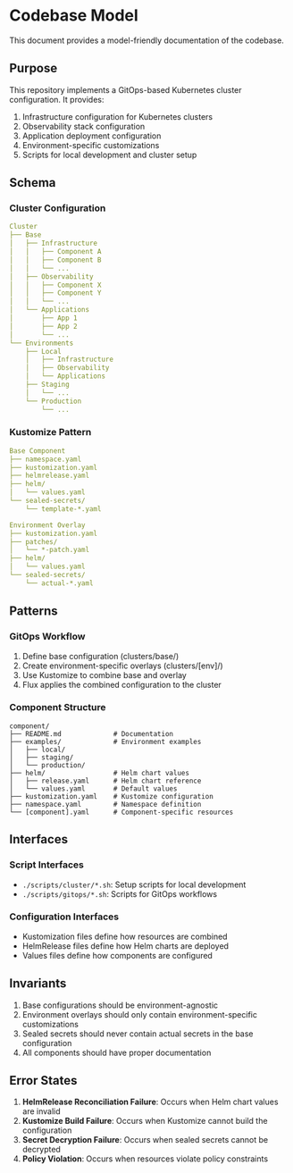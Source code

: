 # Codebase Model

This document provides a model-friendly documentation of the codebase.

## Purpose

This repository implements a GitOps-based Kubernetes cluster configuration. It provides:

1. Infrastructure configuration for Kubernetes clusters
2. Observability stack configuration
3. Application deployment configuration
4. Environment-specific customizations
5. Scripts for local development and cluster setup

## Schema

### Cluster Configuration

```yaml
Cluster
├── Base
│   ├── Infrastructure
│   │   ├── Component A
│   │   ├── Component B
│   │   └── ...
│   ├── Observability
│   │   ├── Component X
│   │   ├── Component Y
│   │   └── ...
│   └── Applications
│       ├── App 1
│       ├── App 2
│       └── ...
└── Environments
    ├── Local
    │   ├── Infrastructure
    │   ├── Observability
    │   └── Applications
    ├── Staging
    │   └── ...
    └── Production
        └── ...
```

### Kustomize Pattern

```yaml
Base Component
├── namespace.yaml
├── kustomization.yaml
├── helmrelease.yaml
├── helm/
│   └── values.yaml
└── sealed-secrets/
    └── template-*.yaml

Environment Overlay
├── kustomization.yaml
├── patches/
│   └── *-patch.yaml
├── helm/
│   └── values.yaml
└── sealed-secrets/
    └── actual-*.yaml
```

## Patterns

### GitOps Workflow

1. Define base configuration (clusters/base/)
2. Create environment-specific overlays (clusters/[env]/)
3. Use Kustomize to combine base and overlay
4. Flux applies the combined configuration to the cluster

### Component Structure

```
component/
├── README.md             # Documentation
├── examples/             # Environment examples
│   ├── local/
│   ├── staging/
│   └── production/
├── helm/                 # Helm chart values
│   ├── release.yaml      # Helm chart reference
│   └── values.yaml       # Default values
├── kustomization.yaml    # Kustomize configuration
├── namespace.yaml        # Namespace definition
└── [component].yaml      # Component-specific resources
```

## Interfaces

### Script Interfaces

- `./scripts/cluster/*.sh`: Setup scripts for local development
- `./scripts/gitops/*.sh`: Scripts for GitOps workflows

### Configuration Interfaces

- Kustomization files define how resources are combined
- HelmRelease files define how Helm charts are deployed
- Values files define how components are configured

## Invariants

1. Base configurations should be environment-agnostic
2. Environment overlays should only contain environment-specific customizations
3. Sealed secrets should never contain actual secrets in the base configuration
4. All components should have proper documentation

## Error States

1. **HelmRelease Reconciliation Failure**: Occurs when Helm chart values are invalid
2. **Kustomize Build Failure**: Occurs when Kustomize cannot build the configuration
3. **Secret Decryption Failure**: Occurs when sealed secrets cannot be decrypted
4. **Policy Violation**: Occurs when resources violate policy constraints